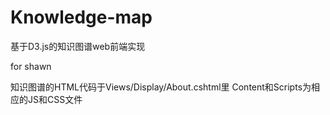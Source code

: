 # Knowledge-map

基于D3.js的知识图谱web前端实现

for shawn

知识图谱的HTML代码于Views/Display/About.cshtml里
Content和Scripts为相应的JS和CSS文件
